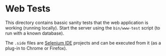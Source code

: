 # Web Tests

This directory contains bassic sanity tests that the web application is working (running locally).
Start the server using the `bin/www-test` script (to run with a known database).

The `.side` files are [Selenium IDE](https://www.selenium.dev/selenium-ide/) projects and can be
executed from it (as a plug-in to Chrome or Firefox).
